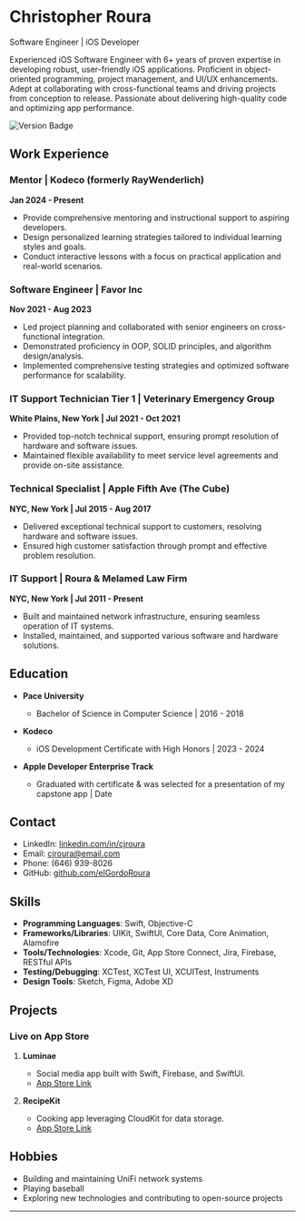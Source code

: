 # Christopher Roura

Software Engineer | iOS Developer

Experienced iOS Software Engineer with 6+ years of proven expertise in developing robust, user-friendly iOS applications. Proficient in object-oriented programming, project management, and UI/UX enhancements. Adept at collaborating with cross-functional teams and driving projects from conception to release. Passionate about delivering high-quality code and optimizing app performance.

![Version Badge](https://img.shields.io/badge/Version-1.0-blue)

## Work Experience

### Mentor | Kodeco (formerly RayWenderlich) 
**Jan 2024 - Present**
- Provide comprehensive mentoring and instructional support to aspiring developers.
- Design personalized learning strategies tailored to individual learning styles and goals.
- Conduct interactive lessons with a focus on practical application and real-world scenarios.

### Software Engineer | Favor Inc 
**Nov 2021 - Aug 2023**
- Led project planning and collaborated with senior engineers on cross-functional integration.
- Demonstrated proficiency in OOP, SOLID principles, and algorithm design/analysis.
- Implemented comprehensive testing strategies and optimized software performance for scalability.

### IT Support Technician Tier 1 | Veterinary Emergency Group 
**White Plains, New York | Jul 2021 - Oct 2021**
- Provided top-notch technical support, ensuring prompt resolution of hardware and software issues.
- Maintained flexible availability to meet service level agreements and provide on-site assistance.

### Technical Specialist | Apple Fifth Ave (The Cube) 
**NYC, New York | Jul 2015 - Aug 2017**
- Delivered exceptional technical support to customers, resolving hardware and software issues.
- Ensured high customer satisfaction through prompt and effective problem resolution.

### IT Support | Roura & Melamed Law Firm 
**NYC, New York | Jul 2011 - Present**
- Built and maintained network infrastructure, ensuring seamless operation of IT systems.
- Installed, maintained, and supported various software and hardware solutions.

## Education

- **Pace University**
  - Bachelor of Science in Computer Science | 2016 - 2018

- **Kodeco**
  - iOS Development Certificate with High Honors | 2023 - 2024

- **Apple Developer Enterprise Track**
  - Graduated with certificate & was selected for a presentation of my capstone app | Date

## Contact

- LinkedIn: [linkedin.com/in/cjroura](linkedin.com/in/cjroura)
- Email: cjroura@email.com
- Phone: (646) 939-8026
- GitHub: [github.com/elGordoRoura](github.com/elGordoRoura)

## Skills

- **Programming Languages**: Swift, Objective-C
- **Frameworks/Libraries**: UIKit, SwiftUI, Core Data, Core Animation, Alamofire
- **Tools/Technologies**: Xcode, Git, App Store Connect, Jira, Firebase, RESTful APIs
- **Testing/Debugging**: XCTest, XCTest UI, XCUITest, Instruments
- **Design Tools**: Sketch, Figma, Adobe XD

## Projects

### Live on App Store

1. **Luminae**
   - Social media app built with Swift, Firebase, and SwiftUI.
   - [App Store Link](https://apps.apple.com/us/app/luminae/id6458048861)

2. **RecipeKit**
   - Cooking app leveraging CloudKit for data storage.
   - [App Store Link](https://apps.apple.com/us/app/recipekit/id6472765787)

## Hobbies

- Building and maintaining UniFi network systems
- Playing baseball
- Exploring new technologies and contributing to open-source projects

---
